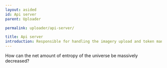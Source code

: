 ```yaml
---
layout: asided
id: Api server
parent: Uploader

permalink: uploader/api-server/

title: Api server
introduction: Responsible for handling the imagery upload and token management
---
```


How can the net amount of entropy of the universe be massively decreased?

